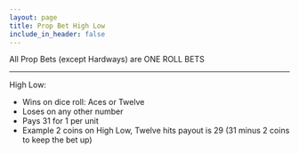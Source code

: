```yaml
---
layout: page
title: Prop Bet High Low
include_in_header: false
---
```

All Prop Bets (except Hardways) are ONE ROLL BETS

---

High Low:

- Wins on dice roll: Aces or Twelve
- Loses on any other number
- Pays 31 for 1 per unit
- Example 2 coins on High Low, Twelve hits payout is 29 (31 minus 2 coins to keep the bet up)